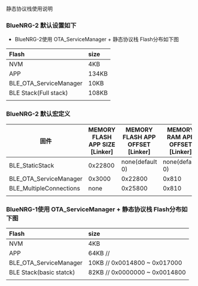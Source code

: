 

静态协议栈使用说明







### BlueNRG-2 默认设置如下

   + BlueNRG-2使用 OTA_ServiceManager + 静态协议栈 Flash分布如下图

| Flash                  | size  |
| :--------------------- | :---- |
| NVM                    | 4KB   |
| APP                    | 134KB |
| BLE_OTA_ServiceManager | 10KB  |
| BLE Stack(Full stack)  | 108KB |
|                        |       |

### BlueNRG-2 默认宏定义

| 固件                    | MEMORY FLASH APP SIZE [Linker] | MEMORY FLASH APP OFFSET [Linker] | MEMORY RAM APP OFFSET [Linker] | RESET MANAGER SIZE [PreDefine] | SERVICE MANAGER SIZE [PreDefine] | SERVICE MANAGER OFFSET [PreDefine] |      |
| ----------------------- | ------------------------------ | -------------------------------- | ------------------------------ | ------------------------------ | -------------------------------- | ---------------------------------- | ---- |
| BLE_StaticStack         | 0x22800                        | none(default 0)                  | none(default 0)                | 0                              | none                             | none                               |      |
| BLE_OTA_ServiceManager  | 0x3000                         | 0x22800                          | 0x810                          | none                           | 0x25800                          | 0x22800                            |      |
| BLE_MultipleConnections | none                           | 0x25800                          | 0x810                          | none                           | none                             | none                               |      |
|                         |                                |                                  |                                |                                |                                  |                                    |      |



### BlueNRG-1使用 OTA_ServiceManager + 静态协议栈 Flash分布如下图

| Flash                   | size                               |
| :---------------------- | :--------------------------------- |
| NVM                     | 4KB                                |
| APP                     | 64KB    //                         |
| BLE_OTA_ServiceManager  | 10KB      // 0x0014800 ~  0x017000 |
| BLE Stack(basic statck) | 82KB      // 0x0000000 ~ 0x0014800 |
|                         |                                    |

### 

